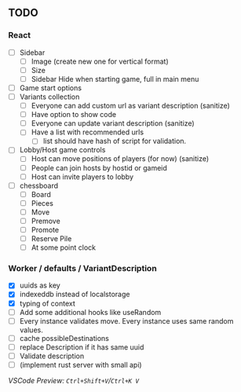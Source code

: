 ## TODO

### React

- [ ] Sidebar
  - [ ] Image (create new one for vertical format)
  - [ ] Size
  - [ ] Sidebar Hide when starting game, full in main menu
- [ ] Game start options
- [ ] Variants collection
  - [ ] Everyone can add custom url as variant description (sanitize)
  - [ ] Have option to show code 
  - [ ] Everyone can update variant description (sanitize)
  - [ ] Have a list with recommended urls
      - [ ] list should have hash of script for validation.
- [ ] Lobby/Host game controls
  - [ ] Host can move positions of players (for now) (sanitize)
  - [ ] People can join hosts by hostid or gameid
  - [ ] Host can invite players to lobby
- [ ] chessboard
  - [ ] Board
  - [ ] Pieces
  - [ ] Move
  - [ ] Premove
  - [ ] Promote
  - [ ] Reserve Pile
  - [ ] At some point clock

### Worker / defaults / VariantDescription

- [x] uuids as key
- [x] indexeddb instead of localstorage
- [x] typing of context
- [ ] Add some additional hooks like useRandom
- [ ] Every instance validates move. Every instance uses same random values.
- [ ] cache possibleDestinations
- [ ] replace Description if it has same uuid
- [ ] Validate description
- [ ] (implement rust server with small api)

_VSCode Preview: `Ctrl+Shift+V`/`Ctrl+K V`_
